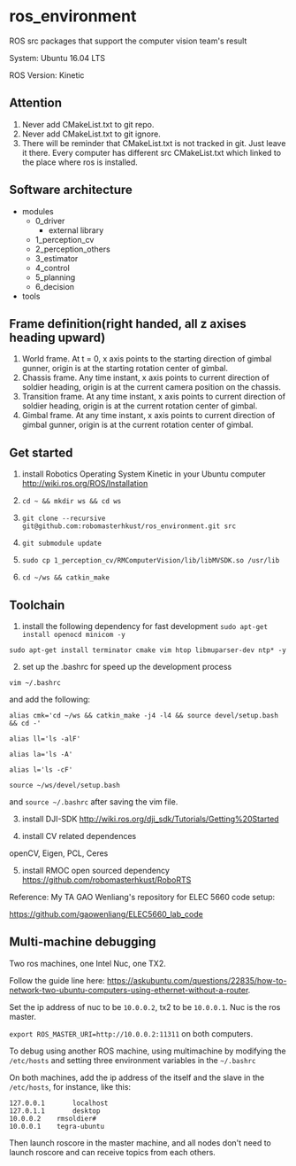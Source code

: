 # ros_environment
ROS src packages that support the computer vision team's result

System: Ubuntu 16.04 LTS

ROS Version: Kinetic

## Attention
1. Never add CMakeList.txt to git repo.
2. Never add CMakeList.txt to git ignore.
3. There will be reminder that CMakeList.txt is not tracked in git. Just leave it there. Every computer has different src CMakeList.txt which linked to the place where ros is installed. 

## Software architecture

- modules
  - 0_driver
    - external library
  - 1_perception_cv
  - 2_perception_others
  - 3_estimator
  - 4_control
  - 5_planning
  - 6_decision
- tools

## Frame definition(right handed, all z axises heading upward)
1. World frame. At t = 0, x axis points to the starting direction of gimbal gunner, origin is at the starting rotation center of gimbal.
2. Chassis frame. Any time instant, x axis points to current direction of soldier heading, origin is at the current camera position on the chassis.
3. Transition frame. At any time instant, x axis points to current direction of soldier heading, origin is at the current rotation center of gimbal.
4. Gimbal frame. At any time instant, x axis points to current direction of gimbal gunner, origin is at the current rotation center of gimbal.

## Get started
1. install Robotics Operating System Kinetic in your Ubuntu computer
http://wiki.ros.org/ROS/Installation

2. `cd ~ && mkdir ws && cd ws`

3. `git clone --recursive git@github.com:robomasterhkust/ros_environment.git src`

4. `git submodule update`

5. `sudo cp 1_perception_cv/RMComputerVision/lib/libMVSDK.so /usr/lib`

6. `cd ~/ws && catkin_make`

## Toolchain
1. install the following dependency for fast development
`sudo apt-get install openocd minicom -y`

`sudo apt-get install terminator cmake vim htop libmuparser-dev ntp* -y`

2. set up the .bashrc for speed up the development process

`vim ~/.bashrc`

and add the following:

`alias cmk='cd ~/ws && catkin_make -j4 -l4 && source devel/setup.bash && cd -'`

`alias ll='ls -alF'`

`alias la='ls -A'`

`alias l='ls -cF'`

`source ~/ws/devel/setup.bash`

and `source ~/.bashrc` after saving the vim file.

3. install DJI-SDK
http://wiki.ros.org/dji_sdk/Tutorials/Getting%20Started

4. install CV related dependences

openCV, Eigen, PCL, Ceres

5. install RMOC open sourced dependency
https://github.com/robomasterhkust/RoboRTS

Reference: My TA GAO Wenliang's repository for ELEC 5660 code setup:

https://github.com/gaowenliang/ELEC5660_lab_code

## Multi-machine debugging
Two ros machines, one Intel Nuc, one TX2.

Follow the guide line here: https://askubuntu.com/questions/22835/how-to-network-two-ubuntu-computers-using-ethernet-without-a-router.

Set the ip address of nuc to be `10.0.0.2`, tx2 to be `10.0.0.1`. Nuc is the ros master.

`export ROS_MASTER_URI=http://10.0.0.2:11311` on both computers.

To debug using another ROS machine, using multimachine by modifying the `/etc/hosts` and setting three environment variables in the `~/.bashrc`

On both machines, add the ip address of the itself and the slave in the `/etc/hosts`, for instance, like this:

```
127.0.0.1       localhost
127.0.1.1       desktop
10.0.0.2   	rmsoldier#
10.0.0.1   	tegra-ubuntu
```


Then launch roscore in the master machine, and all nodes don't need to launch roscore and can receive topics from each others.

